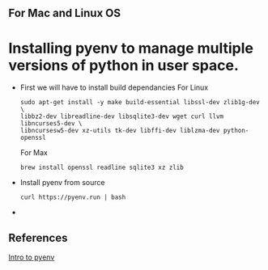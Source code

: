 ## For Mac and Linux OS

# Installing pyenv to manage multiple versions of python in user space. 
- First we will have to install build dependancies
  For Linux
  ```
  sudo apt-get install -y make build-essential libssl-dev zlib1g-dev \
  libbz2-dev libreadline-dev libsqlite3-dev wget curl llvm libncurses5-dev \
  libncursesw5-dev xz-utils tk-dev libffi-dev liblzma-dev python-openssl
  ```
  For Max
  ```
  brew install openssl readline sqlite3 xz zlib
  ```
 - Install pyenv from source 
 
   ```
   curl https://pyenv.run | bash
   ```
 - 
 
 
 
 
 
 
 
 
 ## References
 [Intro to pyenv](https://realpython.com/intro-to-pyenv/)
